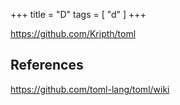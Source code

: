 +++
title = "D"
tags = [ "d" ]
+++

<https://github.com/Kripth/toml>

## References

<https://github.com/toml-lang/toml/wiki>
